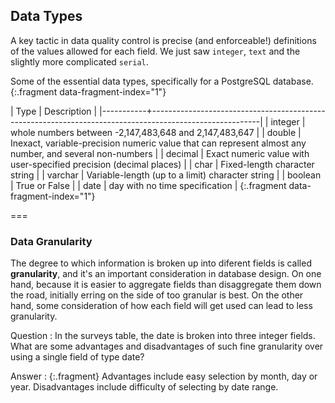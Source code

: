 ---
---

## Data Types

A key tactic in data quality control is precise (and enforceable!) definitions of the values allowed for each field.
We just saw `integer`, `text` and the slightly more complicated `serial`.

Some of the essential data types, specifically for a PostgreSQL database.
{:.fragment data-fragment-index="1"}

| Type      | Description                                                                                             |
|-----------+---------------------------------------------------------------------------------------------------------|
| integer   | whole numbers between -2,147,483,648 and 2,147,483,647                                                  |
| double    | Inexact, variable-precision numeric value that can represent almost any number, and several non-numbers |
| decimal   | Exact numeric value with user-specified precision (decimal places)                                      |
| char      | Fixed-length character string                                                                           |
| varchar   | Variable-length (up to a limit) character string                                                        |
| boolean   | True or False                                                                                           |
| date      | day with no time specification                                                                          |
{:.fragment data-fragment-index="1"}

===

### Data Granularity

The degree to which information is broken up into diferent fields is called **granularity**, and it's an important consideration in database design.
On one hand, because it is easier to aggregate fields than disaggregate them down the road, initially erring on the side of too granular is best.
On the other hand, some consideration of how each field will get used can lead to less granularity.

Question
: In the surveys table, the date is broken into three integer fields. What are some advantages and disadvantages of such fine granularity over using a single field of type date?

Answer
: {:.fragment} Advantages include easy selection by month, day or year. Disadvantages include difficulty of selecting by date range.
